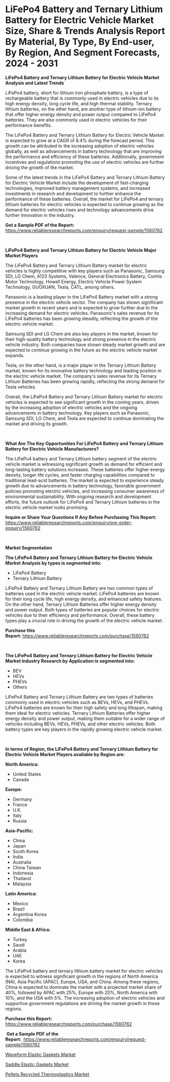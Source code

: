 <p><h1>LiFePo4 Battery and Ternary Lithium Battery for Electric Vehicle Market Size, Share & Trends Analysis Report By Material, By Type, By End-user, By Region, And Segment Forecasts, 2024 - 2031</h1></p><p><strong>LiFePo4 Battery and Ternary Lithium Battery for Electric Vehicle Market Analysis and Latest Trends</strong></p>
<p><p>LiFePo4 battery, short for lithium iron phosphate battery, is a type of rechargeable battery that is commonly used in electric vehicles due to its high energy density, long cycle life, and high thermal stability. Ternary lithium batteries, on the other hand, are another type of lithium-ion battery that offer higher energy density and power output compared to LiFePo4 batteries. They are also commonly used in electric vehicles for their performance benefits.</p><p>The LiFePo4 Battery and Ternary Lithium Battery for Electric Vehicle Market is expected to grow at a CAGR of 8.4% during the forecast period. This growth can be attributed to the increasing adoption of electric vehicles globally, as well as advancements in battery technology that are improving the performance and efficiency of these batteries. Additionally, government incentives and regulations promoting the use of electric vehicles are further driving the growth of the market.</p><p>Some of the latest trends in the LiFePo4 Battery and Ternary Lithium Battery for Electric Vehicle Market include the development of fast-charging technologies, improved battery management systems, and increased investments in research and development to further enhance the performance of these batteries. Overall, the market for LiFePo4 and ternary lithium batteries for electric vehicles is expected to continue growing as the demand for electric vehicles rises and technology advancements drive further innovation in the industry.</p></p>
<p><strong>Get a Sample PDF of the Report:&nbsp;</strong> <a href="https://www.reliableresearchreports.com/enquiry/request-sample/1560762">https://www.reliableresearchreports.com/enquiry/request-sample/1560762</a></p>
<p>&nbsp;</p>
<p><strong>LiFePo4 Battery and Ternary Lithium Battery for Electric Vehicle Major Market Players</strong></p>
<p><p>The LiFePo4 Battery and Ternary Lithium Battery market for electric vehicles is highly competitive with key players such as Panasonic, Samsung SDI, LG Chem, A123 Systems, Valence, General Electronics Battery, Conhis Motor Technology, Howell Energy, Electric Vehicle Power System Technology, GUOXUAN, Tesla, CATL, among others. </p><p>Panasonic is a leading player in the LiFePo4 Battery market with a strong presence in the electric vehicle sector. The company has shown significant market growth in recent years and is expected to grow further due to the increasing demand for electric vehicles. Panasonic's sales revenue for its LiFePo4 batteries has been growing steadily, reflecting the growth of the electric vehicle market.</p><p>Samsung SDI and LG Chem are also key players in the market, known for their high-quality battery technology and strong presence in the electric vehicle industry. Both companies have shown steady market growth and are expected to continue growing in the future as the electric vehicle market expands.</p><p>Tesla, on the other hand, is a major player in the Ternary Lithium Battery market, known for its innovative battery technology and leading position in the electric vehicle market. The company's sales revenue for its Ternary Lithium Batteries has been growing rapidly, reflecting the strong demand for Tesla vehicles.</p><p>Overall, the LiFePo4 Battery and Ternary Lithium Battery market for electric vehicles is expected to see significant growth in the coming years, driven by the increasing adoption of electric vehicles and the ongoing advancements in battery technology. Key players such as Panasonic, Samsung SDI, LG Chem, and Tesla are expected to continue dominating the market and driving its growth.</p></p>
<p>&nbsp;</p>
<p><strong>What Are The Key Opportunities For LiFePo4 Battery and Ternary Lithium Battery for Electric Vehicle Manufacturers?</strong></p>
<p><p>The LiFePo4 battery and Ternary Lithium battery segment of the electric vehicle market is witnessing significant growth as demand for efficient and long-lasting battery solutions increases. These batteries offer higher energy density, longer life cycles, and faster charging capabilities compared to traditional lead-acid batteries. The market is expected to experience steady growth due to advancements in battery technology, favorable government policies promoting electric vehicles, and increasing consumer awareness of environmental sustainability. With ongoing research and development efforts, the future outlook for LiFePo4 and Ternary Lithium batteries in the electric vehicle market looks promising.</p></p>
<p><strong>Inquire or Share Your Questions If Any Before Purchasing This Report:</strong> <a href="https://www.reliableresearchreports.com/enquiry/pre-order-enquiry/1560762">https://www.reliableresearchreports.com/enquiry/pre-order-enquiry/1560762</a></p>
<p>&nbsp;</p>
<p><strong>Market Segmentation</strong></p>
<p><strong>The LiFePo4 Battery and Ternary Lithium Battery for Electric Vehicle Market Analysis by types is segmented into:</strong></p>
<p><ul><li>LiFePo4 Battery</li><li>Ternary Lithium Battery</li></ul></p>
<p><p>LiFePo4 Battery and Ternary Lithium Battery are two common types of batteries used in the electric vehicle market. LiFePo4 batteries are known for their long cycle life, high energy density, and enhanced safety features. On the other hand, Ternary Lithium Batteries offer higher energy density and power output. Both types of batteries are popular choices for electric vehicles due to their efficiency and performance. Overall, these battery types play a crucial role in driving the growth of the electric vehicle market.</p></p>
<p><strong>Purchase this Report:&nbsp;</strong><a href="https://www.reliableresearchreports.com/purchase/1560762">https://www.reliableresearchreports.com/purchase/1560762</a></p>
<p>&nbsp;</p>
<p><strong>The LiFePo4 Battery and Ternary Lithium Battery for Electric Vehicle Market Industry Research by Application is segmented into:</strong></p>
<p><ul><li>BEV</li><li>HEVs</li><li>PHEVs</li><li>Others</li></ul></p>
<p><p>LiFePo4 Battery and Ternary Lithium Battery are two types of batteries commonly used in electric vehicles such as BEVs, HEVs, and PHEVs. LiFePo4 batteries are known for their high safety and long lifespan, making them ideal for electric vehicles. Ternary Lithium Batteries offer higher energy density and power output, making them suitable for a wider range of vehicles including BEVs, HEVs, PHEVs, and other electric vehicles. Both battery types are key players in the rapidly growing electric vehicle market.</p></p>
<p>&nbsp;</p>
<p><strong>In terms of Region, the LiFePo4 Battery and Ternary Lithium Battery for Electric Vehicle Market Players available by Region are:</strong></p>
<p>
    <p> <strong> North America: </strong>
        <ul>
            <li>United States</li>
            <li>Canada</li>
        </ul>
        </p> 
    <p> <strong> Europe: </strong>
        <ul>
            <li>Germany</li>
            <li>France</li>
            <li>U.K.</li>
            <li>Italy</li>
            <li>Russia</li>
        </ul>
        </p> 
    <p> <strong> Asia-Pacific: </strong>
        <ul>
            <li>China</li>
            <li>Japan</li>
            <li>South Korea</li>
            <li>India</li>
            <li>Australia</li>
            <li>China Taiwan</li>
            <li>Indonesia</li>
            <li>Thailand</li>
            <li>Malaysia</li>
        </ul>
        </p> 
    <p> <strong> Latin America: </strong>
        <ul>
            <li>Mexico</li>
            <li>Brazil</li>
            <li>Argentina Korea</li>
            <li>Colombia</li>
        </ul>
        </p> 
    <p> <strong> Middle East & Africa: </strong>
        <ul>
            <li>Turkey</li>
            <li>Saudi</li>
            <li>Arabia</li>
            <li>UAE</li>
            <li>Korea</li>
        </ul>
    </p>
    </p>
<p><p>The LiFePo4 battery and ternary lithium battery market for electric vehicles is expected to witness significant growth in the regions of North America (NA), Asia Pacific (APAC), Europe, USA, and China. Among these regions, China is expected to dominate the market with a projected market share of 40%, followed by APAC with 25%, Europe with 20%, North America with 10%, and the USA with 5%. The increasing adoption of electric vehicles and supportive government regulations are driving the market growth in these regions.</p></p>
<p><strong>Purchase this Report: </strong><a href="https://www.reliableresearchreports.com/purchase/1560762">https://www.reliableresearchreports.com/purchase/1560762</a></p>
<p>&nbsp;<strong>Get a Sample PDF of the Report:&nbsp;&nbsp;</strong><a href="https://www.reliableresearchreports.com/enquiry/request-sample/1560762">https://www.reliableresearchreports.com/enquiry/request-sample/1560762</a></p>
<p><strong></strong></p>
<p><p><a href="https://view.publitas.com/reportprime-1/waveform-elastic-gaskets-market-research-report-provides-thorough-industry-overview-which-offers-an-in-depth-analysis-of-product-trends-and-new-market-divisions/">Waveform Elastic Gaskets Market</a></p><p><a href="https://view.publitas.com/reportprime-1/saddle-elastic-gaskets-market-size-and-growth-market-segmentation-regional-and-country-breakdowns-and-market-trends-for-period-from-2023-2030/">Saddle Elastic Gaskets Market</a></p><p><a href="https://view.publitas.com/reportprime-1/global-pellets-recycled-thermoplastics-market-by-types-applications-and-major-players-with-regional-growth-rate-analysis-and-development-situation-from-2023-to-2030/">Pellets Recycled Thermoplastics Market</a></p></p>